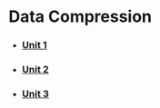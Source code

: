 # Data Compression

- ### [Unit 1](./data-compression/unit-1)

- ### [Unit 2](./data-compression/unit-2)

- ### [Unit 3](./data-compression/unit-3)
